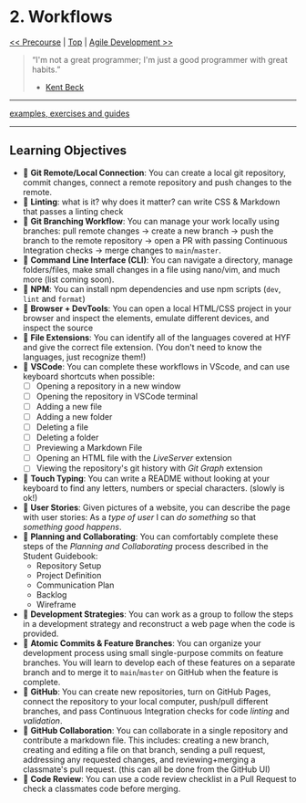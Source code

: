 # 2. Workflows

[&lt;&lt; Precourse](../precourse/README.md) \| [Top](../README.md) \| [Agile Development &gt;&gt;](../agile-development/README.md)

> “I'm not a great programmer; I'm just a good programmer with great habits.”
>
> - [Kent Beck](https://en.wikiquote.org/wiki/Kent_Beck)

---

[examples, exercises and guides](https://github.com/HackYourFutureBelgium/workflows)

---

## Learning Objectives

- 🥚 **Git Remote/Local Connection**: You can create a local git repository, commit changes, connect a remote repository and push changes to the remote.
- 🥚 **Linting**: what is it? why does it matter? can write CSS & Markdown that passes a linting check
- 🥚 **Git Branching Workflow**: You can manage your work locally using branches: pull remote changes -&gt; create a new branch -&gt; push the branch to the remote repository -&gt; open a PR with passing Continuous Integration checks -&gt; merge changes to `main`/`master`.
- 🥚 **Command Line Interface \(CLI\)**: You can navigate a directory, manage folders/files, make small changes in a file using nano/vim, and much more \(list coming soon\).
- 🥚 **NPM**: You can install npm dependencies and use npm scripts \(`dev`, `lint` and `format`\)
- 🥚 **Browser + DevTools**: You can open a local HTML/CSS project in your browser and inspect the elements, emulate different devices, and inspect the source
- 🥚 **File Extensions**: You can identify all of the languages covered at HYF and give the correct file extension. \(You don't need to know the languages, just recognize them!\)
- 🥚 **VSCode**: You can complete these workflows in VScode, and can use keyboard shortcuts when possible:
  - [ ] Opening a repository in a new window
  - [ ] Opening the repository in VSCode terminal
  - [ ] Adding a new file
  - [ ] Adding a new folder
  - [ ] Deleting a file
  - [ ] Deleting a folder
  - [ ] Previewing a Markdown File
  - [ ] Opening an HTML file with the _LiveServer_ extension
  - [ ] Viewing the repository's git history with _Git Graph_ extension
- 🐣 **Touch Typing**: You can write a README without looking at your keyboard to find any letters, numbers or special characters. \(slowly is ok!\)
- 🐣 **User Stories**: Given pictures of a website, you can describe the page with user stories: As a _type of user_ I can _do something_ so that _something good happens_.
- 🐣 **Planning and Collaborating**: You can comfortably complete these steps of the _Planning and Collaborating_ process described in the Student Guidebook:
  - Repository Setup
  - Project Definition
  - Communication Plan
  - Backlog
  - Wireframe
- 🐣 **Development Strategies**: You can work as a group to follow the steps in a development strategy and reconstruct a web page when the code is provided.
- 🐣 **Atomic Commits & Feature Branches**: You can organize your development process using small single-purpose commits on feature branches. You will learn to develop each of these features on a separate branch and to merge it to `main`/`master` on GitHub when the feature is complete.
- 🐣 **GitHub**: You can create new repositories, turn on GitHub Pages, connect the repository to your local computer, push/pull different branches, and pass Continuous Integration checks for code _linting_ and _validation_.
- 🐥 **GitHub Collaboration**: You can collaborate in a single repository and contribute a markdown file. This includes: creating a new branch, creating and editing a file on that branch, sending a pull request, addressing any requested changes, and reviewing+merging a classmate's pull request. \(this can all be done from the GitHub UI\)
- 🐥 **Code Review**: You can use a code review checklist in a Pull Request to check a classmates code before merging.
